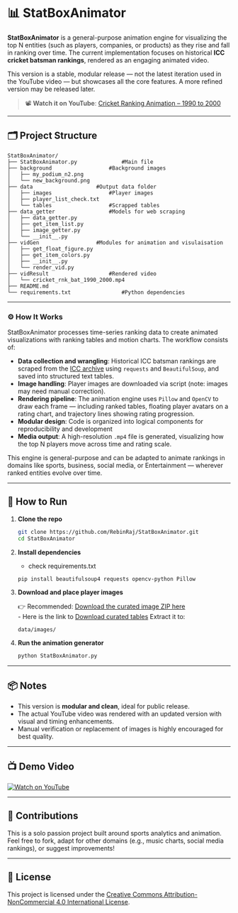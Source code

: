 # 📊 StatBoxAnimator

**StatBoxAnimator** is a general-purpose animation engine for visualizing the top N entities (such as players, companies, or products) as they rise and fall in ranking over time. The current implementation focuses on historical **ICC cricket batsman rankings**, rendered as an engaging animated video.

This version is a stable, modular release — not the latest iteration used in the YouTube video — but showcases all the core features. A more refined version may be released later.

> 📽️ **Watch it on YouTube**: [Cricket Ranking Animation – 1990 to 2000](https://youtu.be/2it1ejeMUxg?si=x3tR690H1IiP3XHM)


---

## 🗂️ Project Structure

```
StatBoxAnimator/
├── StatBoxAnimator.py				#Main file
├── background					#Background images
│   ├── my_podium_n2.png
│   └── new_background.png
├── data					#Output data folder
│   ├── images					#Player images
│   ├── player_list_check.txt		
│   └── tables					#Scrapped tables
├── data_getter					#Models for web scraping
│   ├── data_getter.py
│   ├── get_item_list.py
│   ├── image_getter.py
│   └── __init__.py
├── vidGen					#Modules for animation and visulaisation
│   ├── get_float_figure.py
│   ├── get_item_colors.py
│   ├── __init__.py
│   └── render_vid.py
├── vidResult					#Rendered video
│   └── cricket_rnk_bat_1990_2000.mp4
├── README.md
└── requirements.txt				#Python dependencies
```

---
### ⚙️ How It Works

StatBoxAnimator processes time-series ranking data to create animated visualizations with ranking tables and motion charts. The workflow consists of:

- **Data collection and wrangling**: Historical ICC batsman rankings are scraped from the [ICC archive](https://www.relianceiccrankings.com) using `requests` and `BeautifulSoup`, and saved into structured text tables.
- **Image handling**: Player images are downloaded via script (note: images may need manual correction).
- **Rendering pipeline**: The animation engine uses `Pillow` and `OpenCV` to draw each frame — including ranked tables, floating player avatars on a rating chart, and trajectory lines showing rating progression.
- **Modular design**: Code is organized into logical components for reproducibility and development
- **Media output**: A high-resolution `.mp4` file is generated, visualizing how the top N players move across time and rating scale.

This engine is general-purpose and can be adapted to animate rankings in domains like sports, business, social media, or Entertainment — wherever ranked entities evolve over time.

---

## 🔧 How to Run

1. **Clone the repo**
    ```bash
    git clone https://github.com/RebinRaj/StatBoxAnimator.git
    cd StatBoxAnimator
    ```

2. **Install dependencies**
    - check requirements.txt
    ```bash
    pip install beautifulsoup4 requests opencv-python Pillow
    ```

3. **Download and place player images**

    👉 Recommended: [Download the curated image ZIP here](https://drive.google.com/file/d/1HlcYAcI-KswJOxU7k7A3NU5OwtmPAm9N/view?usp=drive_link)  
       - Here is the link to [Download curated tables](https://drive.google.com/file/d/1_nq4hUSniMor5Bxx2Nvg7FSOKRfMk4Je/view?usp=drive_link)
    Extract it to:
    ```
    data/images/
    ```

4. **Run the animation generator**
    ```bash
    python StatBoxAnimator.py
    ```

---

## 📦 Notes

- This version is **modular and clean**, ideal for public release.
- The actual YouTube video was rendered with an updated version with visual and timing enhancements.
- Manual verification or replacement of images is highly encouraged for best quality.

---

## 📺 Demo Video

[![Watch on YouTube](https://img.youtube.com/vi/2it1ejeMUxg/0.jpg)](https://youtu.be/2it1ejeMUxg?si=x3tR690H1IiP3XHM)

---

## 🤝 Contributions

This is a solo passion project built around sports analytics and animation. Feel free to fork, adapt for other domains (e.g., music charts, social media rankings), or suggest improvements!

---

## 📄 License

This project is licensed under the [Creative Commons Attribution-NonCommercial 4.0 International License](https://creativecommons.org/licenses/by-nc/4.0/).
